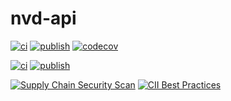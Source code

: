 # nvd-api

[![ci](https://github.com/kannkyo/nvd-api/actions/workflows/python-ci.yml/badge.svg)](https://github.com/kannkyo/nvd-api/actions/workflows/python-ci.yml)
[![publish](https://github.com/kannkyo/nvd-api/actions/workflows/python-publish.yml/badge.svg)](https://github.com/kannkyo/nvd-api/actions/workflows/python-publish.yml)
[![codecov](https://codecov.io/gh/kannkyo/nvd-api/branch/main/graph/badge.svg?token=ASYLVG3X9O)](https://codecov.io/gh/kannkyo/nvd-api)

[![ci](https://github.com/kannkyo/nvd-api/actions/workflows/docker-ci.yml/badge.svg)](https://github.com/kannkyo/nvd-api/actions/workflows/docker-ci.yml)
[![publish](https://github.com/kannkyo/nvd-api/actions/workflows/docker-publish.yml/badge.svg)](https://github.com/kannkyo/nvd-api/actions/workflows/docker-publish.yml)

[![Supply Chain Security Scan](https://github.com/kannkyo/nvd-api/actions/workflows/scorecards.yml/badge.svg)](https://github.com/kannkyo/nvd-api/actions/workflows/scorecards.yml)
[![CII Best Practices](https://bestpractices.coreinfrastructure.org/projects/6051/badge)](https://bestpractices.coreinfrastructure.org/projects/6051)
